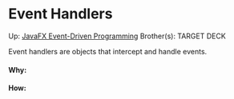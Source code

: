 # Event Handlers

Up: [JavaFX Event-Driven Programming](javafx_event-driven_programming)
Brother(s):
TARGET DECK

Event handlers are objects that intercept and handle events.



































#### Why:
#### How:









